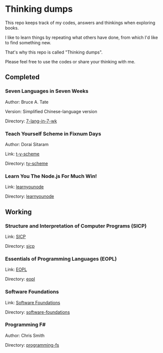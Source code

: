 # Thinking dumps

This repo keeps track of my codes, answers and thinkings when exploring books.

I like to learn things by repeating what others have done,
from which I'd like to find something new.

That's why this repo is called "Thinking dumps".

Please feel free to use the codes or share your thinking with me.

## Completed

### Seven Languages in Seven Weeks

Author: Bruce A. Tate

Version: Simplified Chinese-language version

Directory: [7-lang-in-7-wk](/7-lang-in-7-wk)

### Teach Yourself Scheme in Fixnum Days

Author: Dorai Sitaram

Link: [t-y-scheme](http://www.ccs.neu.edu/home/dorai/t-y-scheme/t-y-scheme.html)

Directory: [ty-scheme](/ty-scheme)

### Learn You The Node.js For Much Win!

Link: [learnyounode](https://github.com/rvagg/learnyounode)

Directory: [learnyounode](/learnyounode)

## Working

### Structure and Interpretation of Computer Programs (SICP)

Link: [SICP](http://mitpress.mit.edu/sicp/)

Directory: [sicp](/sicp)

### Essentials of Programming Languages (EOPL)

Link: [EOPL](http://www.eopl3.com)

Directory: [eopl](/eopl)

### Software Foundations

Link: [Software Foundations](http://www.cis.upenn.edu/~bcpierce/sf/current/index.html)

Directory: [software-foundations](/software-foundations)

### Programming F\#

Author: Chris Smith

Directory: [programming-fs](/programming-fs)
